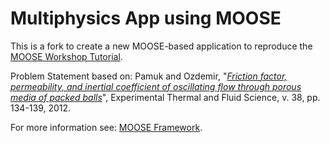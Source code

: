 Multiphysics App using MOOSE
=====

This is a fork to create a new MOOSE-based application to reproduce the [MOOSE Workshop Tutorial](https://mooseframework.inl.gov/workshop/?_ga=2.254312584.1245162299.1607356805-326391532.1575633882).

Problem Statement based on:
Pamuk and Ozdemir, "[_Friction factor, permeability, and inertial coefficient of oscillating flow through porous media of packed balls_](https://www.sciencedirect.com/science/article/pii/S0894177711002640)", Experimental Thermal and Fluid Science, v. 38, pp. 134-139, 2012.

For more information see: [MOOSE Framework](https://mooseframework.inl.gov/).
